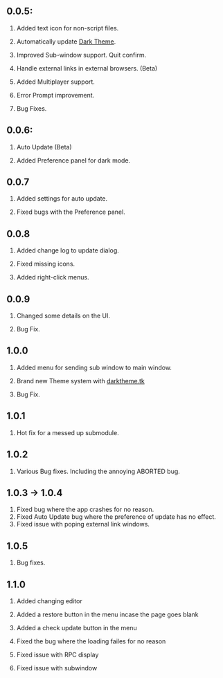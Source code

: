 ## 0.0.5:

1. Added text icon for non-script files.

2. Automatically update [Dark Theme](https://darktheme.tk).

3. Improved Sub-window support. Quit confirm.

4. Handle external links in external browsers. (Beta)

5. Added Multiplayer support.

6. Error Prompt improvement.

7. Bug Fixes.

## 0.0.6:

1. Auto Update (Beta)

2. Added Preference panel for dark mode.

## 0.0.7

1. Added settings for auto update.

2. Fixed bugs with the Preference panel.

## 0.0.8

1. Added change log to update dialog.

2. Fixed missing icons.

3. Added right-click menus.

## 0.0.9

1. Changed some details on the UI.

2. Bug Fix.

## 1.0.0

1. Added menu for sending sub window to main window.

2. Brand new Theme system with [darktheme.tk](www.darktheme.tk/themes)

3. Bug Fix.

## 1.0.1

1. Hot fix for a messed up submodule.

## 1.0.2

1. Various Bug fixes. Including the annoying ABORTED bug.

## 1.0.3 -> 1.0.4

1. Fixed bug where the app crashes for no reason.
2. Fixed Auto Update bug where the preference of update has no effect.
3. Fixed issue with poping external link windows.

## 1.0.5

1. Bug fixes.

## 1.1.0

1. Added changing editor

2. Added a restore button in the menu incase the page goes blank

3. Added a check update button in the menu

4. Fixed the bug where the loading failes for no reason

5. Fixed issue with RPC display
 
6. Fixed issue with subwindow